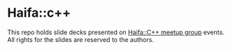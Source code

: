 # Haifa::c++

This repo holds slide decks presented on [Haifa::C++ meetup group](https://www.meetup.com/haifa-cpp) events. All rights for the slides are reserved to the authors.
